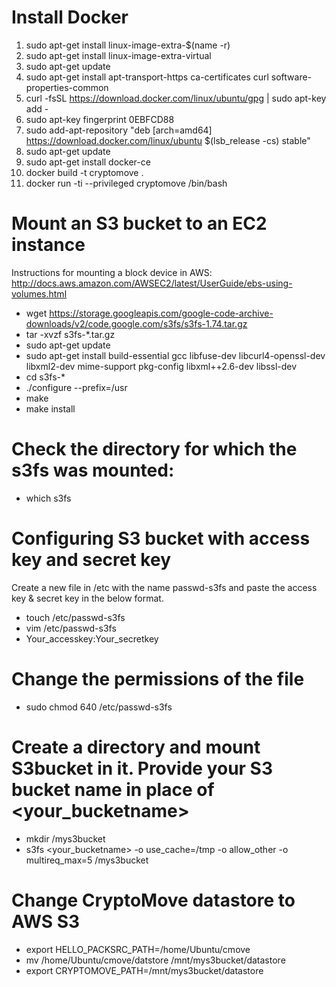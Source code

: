 # Install Docker
 
1. sudo apt-get install linux-image-extra-$(name -r)
1. sudo apt-get install linux-image-extra-virtual
1. sudo apt-get update
1. sudo apt-get install apt-transport-https ca-certificates curl software-properties-common
1. curl -fsSL https://download.docker.com/linux/ubuntu/gpg | sudo apt-key add -
1. sudo apt-key fingerprint 0EBFCD88
1. sudo add-apt-repository "deb [arch=amd64] https://download.docker.com/linux/ubuntu $(lsb_release -cs) stable"
1. sudo apt-get update
1. sudo apt-get install docker-ce
1. docker build -t cryptomove .
1. docker run -ti --privileged cryptomove /bin/bash

# Mount an S3 bucket to an EC2 instance

Instructions for mounting a block device in AWS: http://docs.aws.amazon.com/AWSEC2/latest/UserGuide/ebs-using-volumes.html

* wget https://storage.googleapis.com/google-code-archive-downloads/v2/code.google.com/s3fs/s3fs-1.74.tar.gz
* tar -xvzf s3fs-*.tar.gz
* sudo apt-get update
* sudo apt-get install build-essential gcc libfuse-dev libcurl4-openssl-dev libxml2-dev mime-support pkg-config libxml++2.6-dev libssl-dev
* cd s3fs-*
* ./configure --prefix=/usr
* make
* make install
 
# Check the directory for which the s3fs was mounted:
 
* which s3fs
 
# Configuring S3 bucket with access key and secret key
 
Create a new file in /etc with the name passwd-s3fs and paste the access key & secret key in the below format.
 
* touch /etc/passwd-s3fs
* vim /etc/passwd-s3fs
* Your_accesskey:Your_secretkey
 
# Change the permissions of the file
 
* sudo chmod 640 /etc/passwd-s3fs
 
# Create a directory and mount S3bucket in it. Provide your S3 bucket name in place of <your_bucketname>
 
* mkdir /mys3bucket
* s3fs <your_bucketname> -o use_cache=/tmp -o allow_other -o multireq_max=5 /mys3bucket
 
# Change CryptoMove datastore to AWS S3
 
* export HELLO_PACKSRC_PATH=/home/Ubuntu/cmove
* mv /home/Ubuntu/cmove/datstore /mnt/mys3bucket/datastore
* export CRYPTOMOVE_PATH=/mnt/mys3bucket/datastore
